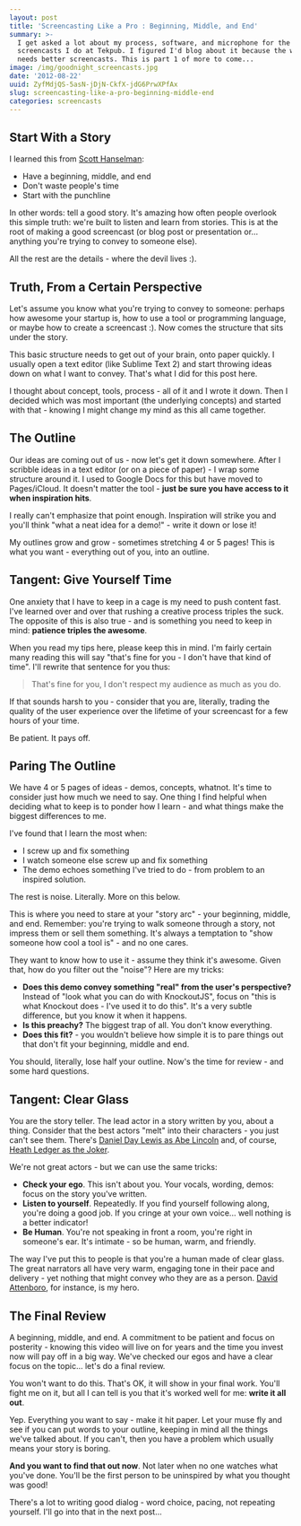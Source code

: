 ```yaml
---
layout: post
title: 'Screencasting Like a Pro : Beginning, Middle, and End'
summary: >-
  I get asked a lot about my process, software, and microphone for the
  screencasts I do at Tekpub. I figured I'd blog about it because the world
  needs better screencasts. This is part 1 of more to come...
image: /img/goodnight_screencasts.jpg
date: '2012-08-22'
uuid: ZyfMdjQS-5asN-jDjN-CkfX-jdG6PrwXPfAx
slug: screencasting-like-a-pro-beginning-middle-end
categories: screencasts
---
```


## Start With a Story
I learned this from [Scott Hanselman](http://hanselman.com): 
  
  - Have a beginning, middle, and end
  - Don't waste people's time
  - Start with the punchline

In other words: tell a good story. It's amazing how often people overlook this simple truth: we're built to listen and learn from stories. This is at the root of making a good screencast (or blog post or presentation or... anything you're trying to convey to someone else).

All the rest are the details - where the devil lives :).

## Truth, From a Certain Perspective
Let's assume you know what you're trying to convey to someone: perhaps how awesome your startup is, how to use a tool or programming language, or maybe how to create a screencast :). Now comes the structure that sits under the story.

This basic structure needs to get out of your brain, onto paper quickly. I usually open a text editor (like Sublime Text 2) and start throwing ideas down on what I want to convey. That's what I did for this post here.

I thought about concept, tools, process - all of it and I wrote it down. Then I decided which was most important (the underlying concepts) and started with that - knowing I might change my mind as this all came together.

## The Outline
Our ideas are coming out of us - now let's get it down somewhere. After I scribble ideas in a text editor (or on a piece of paper) - I wrap some structure around it. I used to Google Docs for this but have moved to Pages/iCloud. It doesn't matter the tool - **just be sure you have access to it when inspiration hits**.

I really can't emphasize that point enough. Inspiration will strike you and you'll think "what a neat idea for a demo!" - write it down or lose it!

My outlines grow and grow - sometimes stretching 4 or 5 pages! This is what you want - everything out of you, into an outline. 

## Tangent: Give Yourself Time
One anxiety that I have to keep in a cage is my need to push content fast. I've learned over and over that rushing a creative process triples the suck. The opposite of this is also true - and is something you need to keep in mind: **patience triples the awesome**.

When you read my tips here, please keep this in mind. I'm fairly certain many reading this will say "that's fine for you - I don't have that kind of time". I'll rewrite that sentence for you thus:

> That's fine for you, I don't respect my audience as much as you do.

If that sounds harsh to you - consider that you are, literally, trading the quality of the user experience over the lifetime of your screencast for a few hours of your time. 

Be patient. It pays off.

## Paring The Outline
We have 4 or 5 pages of ideas - demos, concepts, whatnot. It's time to consider just how much we need to say. One thing I find helpful when deciding what to keep is to ponder how I learn - and what things make the biggest differences to me.

I've found that I learn the most when:

  - I screw up and fix something
  - I watch someone else screw up and fix something
  - The demo echoes something I've tried to do - from problem to an inspired solution.

The rest is noise. Literally. More on this below.

This is where you need to stare at your "story arc" - your beginning, middle, and end. Remember: you're trying to walk someone through a story, not impress them or sell them something. It's always a temptation to "show someone how cool a tool is" - and no one cares.

They want to know how to use it - assume they think it's awesome. Given that, how do you filter out the "noise"? Here are my tricks:

  - **Does this demo convey something "real" from the user's perspective?** Instead of "look what you can do with KnockoutJS", focus on "this is what Knockout does - I've used it to do this". It's a very subtle difference, but you know it when it happens.
  - **Is this preachy?** The biggest trap of all. You don't know everything.
  - **Does this fit?** - you wouldn't believe how simple it is to pare things out that don't fit your beginning, middle and end.

You should, literally, lose half your outline. Now's the time for review - and some hard questions.

## Tangent: Clear Glass
You are the story teller. The lead actor in a story written by you, about a thing. Consider that the best actors "melt" into their characters - you just can't see them. There's [Daniel Day Lewis  as Abe Lincoln](http://boingboing.net/2012/08/07/daniel-day-lewis-as-lincoln.html) and, of course, [Heath Ledger as the Joker](http://www.youtube.com/watch?v=u8PxG5zvgOM).

We're not great actors - but we can use the same tricks:

  - **Check your ego**. This isn't about you. Your vocals, wording, demos: focus on the story you've written.
  - **Listen to yourself**. Repeatedly. If you find yourself following along, you're doing a good job. If you cringe at your own voice... well nothing is a better indicator!
  - **Be Human**. You're not speaking in front a room, you're right in someone's ear. It's intimate - so be human, warm, and friendly.

The way I've put this to people is that you're a human made of clear glass. The great narrators all have very warm, engaging tone in their pace and delivery - yet nothing that might convey who they are as a person. [David Attenboro](http://en.wikipedia.org/wiki/David_Attenborough), for instance, is my hero.

## The Final Review
A beginning, middle, and end. A commitment to be patient and focus on posterity - knowing this video will live on for years and the time you invest now will pay off in a big way. We've checked our egos and have a clear focus on the topic... let's do a final review.

You won't want to do this. That's OK, it will show in your final work. You'll fight me on it, but all I can tell is you that it's worked well for me: **write it all out**.

Yep. Everything you want to say - make it hit paper. Let your muse fly and see if you can put words to your outline, keeping in mind all the things we've talked about. If you can't, then you have a problem which usually means your story is boring.

**And you want to find that out now**. Not later when no one watches what you've done. You'll be the first person to be uninspired by what you thought was good!

There's a lot to writing good dialog - word choice, pacing, not repeating yourself. I'll go into that in the next post...
